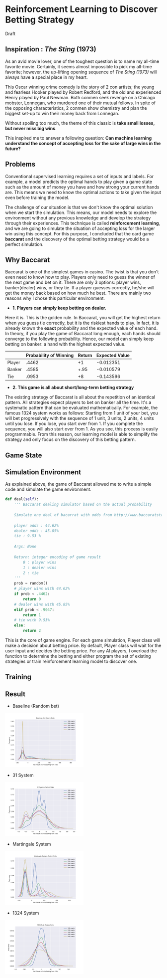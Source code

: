 # Reinforcement Learning to Discover Betting Strategy

Draft
## Inspiration : *The Sting* (1973)

As an avid movie lover, one of the toughest question is to name my all-time favorite movie. Certainly, it seems almost impossible to pick my all-time favorite; however, the up-lifting opening sequence of *The Sting (1973)* will always have a special place in my heart.

This Oscar winning crime comedy is the story of 2 con artists; the young and fearless Hooker played by Robert Redford, and the old and experienced Henry played by Paul Newman. Both conmen seek revenge on a Chicago mobster, Lonnegan, who murdered one of their mutual fellows. In spite of the opposing characteristics, 2 conmen show chemistry and plan the biggest set-up to win their money back from Lonnegan.

Without spoiling too much, the theme of this classic is **take small losses, but never miss big wins**.

This inspired me to answer a following question:
**Can machine learning understand the concept of accepting loss for the sake of large wins in the future?**

## Problems

Conventional supervised learning requires a set of inputs and labels. For example, a model predicts the optimal hands to play given a game state such as the amount of money you have and how strong your current hands are. This means we need to know the optimal actions to take given the input even before training the model.

The challenge of our situation is that we don't know the optimal solution when we start the simulation. This means, our model needs to explore the environment without any previous knowledge and develop the strategy through their experiences. This technique is called **reinforcement learning**, and we are going to simulate the situation of accepting loss for the larger win using this concept.
For this purpose, I concluded that the card game **baccarat** and the discovery of the optimal betting strategy would be a perfect simulation.

## Why Baccarat

Baccarat is one of the simplest games in casino. The twist is that you don't even need to know how to play. Players only need to guess the winner of the next game and bet on it. There are only 3 options: player wins, banker(dealer) wins, or they tie. If a player guesses correctly, he/she will get the money back based on how much he best. There are mainly two reasons why I chose this particular environment.

* **1. Players can simply keep betting on dealer.**

Here it is. This is the golden rule. In Baccarat, you will get the highest return when you guess tie correctly, but it is the riskiest hands to play. In fact, it is already known the **exact** probability and the expected value of each hand. In theory, if you play the game of Baccarat long enough, each hands should converge to the following probability. Hence, our model can simply keep betting on banker: a hand with the highest expected value.


  |        | Probability of Winning |  Return | Expected Value  |
  |--------|------------------------|---------|-----------------|
  | Player |          .4462         |  +1     |   -0.012351     |
  | Banker |          .4585         |  +.95   |   -0.010579     |
  | Tie    |          .0953         |  +8     |   -0.143596     |


* **2. This game is all about short/long-term betting strategy**

The existing strategy of Baccarat is all about the repetition of an identical pattern. All strategies expect players to bet on banker all the time. It's a systematic pattern that can be evaluated mathematically. For example, the famous 1324 system works as follows: Starting from 1 unit of your bet, you will bet progressively with the sequence of 1 unit, 3 units, 2 units, 4 units until you lose. If you lose, you start over from 1. If you complete the sequence, you will also start over from 1. As you see, this process is easily programmable. From this reason, our learning model is able to simplify the strategy and only focus on the discovery of this betting pattern.   


## Game State

## Simulation Environment

As explained above, the game of Baccarat allowed me to write a simple code and simulate the game environment. 
```Python
def deal(self):
    ''' Baccarat dealing simulator based on the actual probability

    Simulate one deal of bacarrat with odds from http://www.baccaratstrategies.net/Baccarat-Probabilities.html

    player odds : 44.62%
    dealer odds : 45.85%
    tie : 9.53 %

    Args: None

    Return: integer encoding of game result
        0 : player wins
        1 : dealer wins
        2 : tie
    '''
    prob = random()
    # player wins with 44.62%
    if prob < .4462:
        return 0
    # dealer wins with 45.85%
    elif prob < .9047:
        return 1
    # tie with 9.53%
    else:
        return 2
```
This is the core of game engine. For each game simulation, Player class will make a decision about betting price. By default, Player class will wait for the user input and decides the betting price. For any AI players, I overload the function to determine the betting and either program the set of existing strategies or train reinforcement learning model to discover one.

## Training

## Result

- Baseline (Random bet)
<p align="left">
  <img src="./result/random/100-500_random.png" width="50%">
</p>

- 31 System 
<p align="left">
  <img src="./result/31System/100-500_31.png" width="50%">
</p>

- Martingale System
<p align="left">
  <img src="./result/100-500_martingale.png" width="50%">
</p>

- 1324 System
<p align="left">
  <img src="./result/1324/100-500_1324.png" width="50%">
</p>
